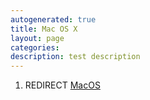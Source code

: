 ```yaml
---
autogenerated: true
title: Mac OS X
layout: page
categories: 
description: test description
---
```


1.  REDIRECT [MacOS](MacOS)
